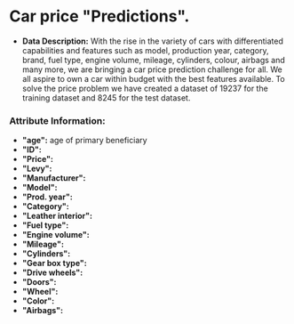 # Car price "Predictions".
* **Data Description:** With the rise in the variety of cars with differentiated capabilities and features such as model, production year, category, brand, fuel type, engine volume, mileage, cylinders, colour, airbags and many more, we are bringing a car price prediction challenge for all. We all aspire to own a car within budget with the best features available. To solve the price problem we have created a dataset of 19237 for the training dataset and 8245 for the test dataset.
### Attribute Information:
* **"age":** age of primary beneficiary
* **"ID":**
* **"Price":**
* **"Levy":**
* **"Manufacturer":**
* **"Model":**
* **"Prod. year":**
* **"Category":**
* **"Leather interior":**
* **"Fuel type":**
* **"Engine volume":**
* **"Mileage":**
* **"Cylinders":**
* **"Gear box type":**
* **"Drive wheels":**
* **"Doors":**
* **"Wheel":**
* **"Color":**
* **"Airbags":**
